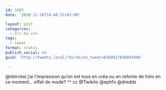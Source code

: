 ```yaml
---
id: 1905
date: '2010-11-26T14:46:51+01:00'

layout: post
categories:
  - Vis ma vie
tags:
  - tweet
format: status
publish_social: no
guid: 'http://tweets.local/?birdsite_tweet=8169817836093440'

---
```


@nbirckel j’ai l’impression qu’on est tous en créa ou en refonte de folio en ce moment… effet de mode? ^^ cc @Twikito @ephfx @dredds